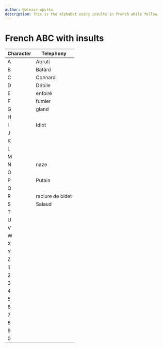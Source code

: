 ```yaml
---
author: @alexis-opolka
description: This is the alphabet using insults in french while following the example of the NATO alphabet.
---
```


# French ABC with insults

| Character | Telephony        |
| --------- | ---------------- |
| A         | Abruti           |
| B         | Batârd           |
| C         | Connard          |
| D         | Débile           |
| E         | enfoiré          |
| F         | fumier           |
| G         | gland            |
| H         |                  |
| I         | Idiot            |
| J         |                  |
| K         |                  |
| L         |                  |
| M         |                  |
| N         | naze             |
| O         |                  |
| P         | Putain           |
| Q         |                  |
| R         | raclure de bidet |
| S         | Salaud           |
| T         |                  |
| U         |                  |
| V         |                  |
| W         |                  |
| X         |                  |
| Y         |                  |
| Z         |                  |
| 1         |                  |
| 2         |                  |
| 3         |                  |
| 4         |                  |
| 5         |                  |
| 6         |                  |
| 7         |                  |
| 8         |                  |
| 9         |                  |
| 0         |                  |
